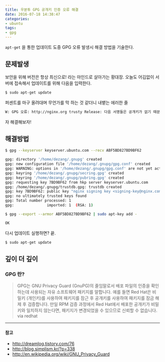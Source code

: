 ```yaml
---
title: 우분투 GPG 공개키 인증 오류 해결
date: 2016-07-18 14:38:47
categories:
- ubuntu
tags:
- gpg
---
```


`apt-get` 을 통한 업데이트 도중 GPG 오류 발생시 해결 방법을 기술한다.

<!-- excerpt -->

## 문제발생
보안을 위해 버전은 항상 최신으로! 라는 마인드로 살아가는 황대장. 오늘도 어김없이 서버에 접속해서 업데이트를 위해 다음을 입력한다.

```sh
$ sudo apt-get update
```

퍼센트를 마구 올려대며 무언가를 막 하는 것 같더니 내뱉는 에러한 줄

```sh
W: GPG 오류: http://nginx.org trusty Release: 다음 서명들은 공개키가 없기 때문에 인증할 수 없습니다: NO_PUBKEY ABF5BD827BD9BF62
```

자 해결해보자!

## 해결방법

```sh
$ gpg --keyserver keyserver.ubuntu.com --recv ABF5BD827BD9BF62

gpg: directory '/home/dezang/.gnupg' created
gpg: new configuration file '/home/dezang/.gnupg/gpg.conf' created
gpg: WARNING: options in '/home/dezang/.gnupg/gpg.conf' are not yet active during this run
gpg: keyring '/home/dezang/.gnupg/secring.gpg' created
gpg: keyring '/home/dezang/.gnupg/pubring.gpg' created
gpg: requesting key 7BD9BF62 from hkp server keyserver.ubuntu.com
gpg: /home/dezang/.gnupg/trustdb.gpg: trustdb created
gpg: key 7BD9BF62: public key "nginx signing key <signing-key@nginx.com>" imported
gpg: no ultimately trusted keys found
gpg: Total number processed: 1
gpg:               imported: 1  (RSA: 1)
```

```sh
$ gpg --export --armor ABF5BD827BD9BF62 | sudo apt-key add -

OK
```

다시 업데이트 실행하면? 끝.

```sh
$ sudo apt-get update
```

## 깊이 더 깊이
### GPG 란?

> GPG는 GNU Privacy Guard (GnuPG)의 줄임말로서 배포 파일의 인증을 확인하는데 사용되는 자유 소프트웨어 패키지를 말합니다. 예를 들면 Red Hat은 비밀키 (개인키)를 사용하여 패키지를 잠근 후 공개키를 사용하여 패키지를 잠금 해제 후 검증합니다. 만일 RPM 검증 과정에서 Red Hat에서 배포한 공개키가 비밀키와 일치하지 않는다면, 패키지가 변경되었을 수 있으므로 신뢰할 수 없습니다.
>via redhat

---

#### 참고
- http://dreamlog.tistory.com/76
- http://blog.simplism.kr/?p=338
- http://en.wikipedia.org/wiki/GNU_Privacy_Guard
